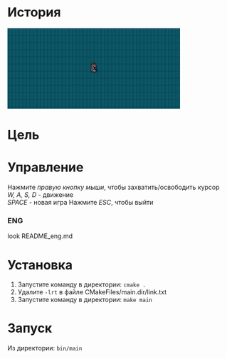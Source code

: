 # История

![preview](preview.png)

# Цель

# Управление

Нажмите *правую кнопку мыши*, чтобы захватить/освободить курсор  
*W, A, S, D* - движение  
*SPACE* - новая игра
Нажмите *ESC*, чтобы выйти

### ENG
look README_eng.md

# Установка

1) Запустите команду в директории:
`cmake .`
2) Удалите `-lrt` в файле CMakeFiles/main.dir/link.txt 
3) Запустите команду в директории:
`make main`

# Запуск

Из директории:
`bin/main`



